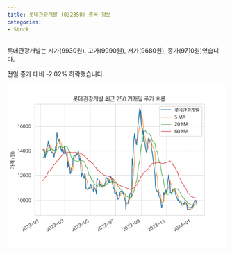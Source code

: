 ```yaml
---
title: 롯데관광개발 (032350) 종목 정보
categories:
- Stock
---
```


롯데관광개발는 시가(9930원), 고가(9990원), 저가(9680원), 종가(9710원)였습니다.

전일 종가 대비 -2.02% 하락했습니다.

<!-- more -->

![032350](/assets/images/stock/032350.png)